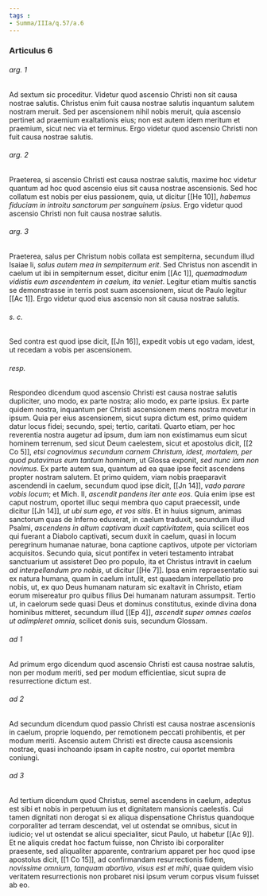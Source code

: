 ```yaml
---
tags : 
- Summa/IIIa/q.57/a.6
---
```


### Articulus 6

###### arg. 1
Ad sextum sic proceditur. Videtur quod ascensio Christi non sit causa nostrae salutis. Christus enim fuit causa nostrae salutis inquantum salutem nostram meruit. Sed per ascensionem nihil nobis meruit, quia ascensio pertinet ad praemium exaltationis eius; non est autem idem meritum et praemium, sicut nec via et terminus. Ergo videtur quod ascensio Christi non fuit causa nostrae salutis.

###### arg. 2
Praeterea, si ascensio Christi est causa nostrae salutis, maxime hoc videtur quantum ad hoc quod ascensio eius sit causa nostrae ascensionis. Sed hoc collatum est nobis per eius passionem, quia, ut dicitur [[He 10]], *habemus fiduciam in introitu sanctorum per sanguinem ipsius*. Ergo videtur quod ascensio Christi non fuit causa nostrae salutis.

###### arg. 3
Praeterea, salus per Christum nobis collata est sempiterna, secundum illud Isaiae li, *salus autem mea in sempiternum erit*. Sed Christus non ascendit in caelum ut ibi in sempiternum esset, dicitur enim [[Ac 1]], *quemadmodum vidistis eum ascendentem in caelum, ita veniet*. Legitur etiam multis sanctis se demonstrasse in terris post suam ascensionem, sicut de Paulo legitur [[Ac 1]]. Ergo videtur quod eius ascensio non sit causa nostrae salutis.

###### s. c.
Sed contra est quod ipse dicit, [[Jn 16]], expedit vobis ut ego vadam, idest, ut recedam a vobis per ascensionem.

###### resp.
Respondeo dicendum quod ascensio Christi est causa nostrae salutis dupliciter, uno modo, ex parte nostra; alio modo, ex parte ipsius. Ex parte quidem nostra, inquantum per Christi ascensionem mens nostra movetur in ipsum. Quia per eius ascensionem, sicut supra dictum est, primo quidem datur locus fidei; secundo, spei; tertio, caritati. Quarto etiam, per hoc reverentia nostra augetur ad ipsum, dum iam non existimamus eum sicut hominem terrenum, sed sicut Deum caelestem, sicut et apostolus dicit, [[2 Co 5]], *etsi cognovimus secundum carnem Christum, idest, mortalem, per quod putavimus eum tantum hominem*, ut Glossa exponit, *sed nunc iam non novimus*. Ex parte autem sua, quantum ad ea quae ipse fecit ascendens propter nostram salutem. Et primo quidem, viam nobis praeparavit ascendendi in caelum, secundum quod ipse dicit, [[Jn 14]], *vado parare vobis locum*; et Mich. II, *ascendit pandens iter ante eos*. Quia enim ipse est caput nostrum, oportet illuc sequi membra quo caput praecessit, unde dicitur [[Jn 14]], *ut ubi sum ego, et vos sitis*. Et in huius signum, animas sanctorum quas de Inferno eduxerat, in caelum traduxit, secundum illud Psalmi, *ascendens in altum captivam duxit captivitatem*, quia scilicet eos qui fuerant a Diabolo captivati, secum duxit in caelum, quasi in locum peregrinum humanae naturae, bona captione captivos, utpote per victoriam acquisitos. Secundo quia, sicut pontifex in veteri testamento intrabat sanctuarium ut assisteret Deo pro populo, ita et Christus intravit in caelum *ad interpellandum pro nobis*, ut dicitur [[He 7]]. Ipsa enim repraesentatio sui ex natura humana, quam in caelum intulit, est quaedam interpellatio pro nobis, ut, ex quo Deus humanam naturam sic exaltavit in Christo, etiam eorum misereatur pro quibus filius Dei humanam naturam assumpsit. Tertio ut, in caelorum sede quasi Deus et dominus constitutus, exinde divina dona hominibus mitteret, secundum illud [[Ep 4]], *ascendit super omnes caelos ut adimpleret omnia*, scilicet donis suis, secundum Glossam.

###### ad 1
Ad primum ergo dicendum quod ascensio Christi est causa nostrae salutis, non per modum meriti, sed per modum efficientiae, sicut supra de resurrectione dictum est.

###### ad 2
Ad secundum dicendum quod passio Christi est causa nostrae ascensionis in caelum, proprie loquendo, per remotionem peccati prohibentis, et per modum meriti. Ascensio autem Christi est directe causa ascensionis nostrae, quasi inchoando ipsam in capite nostro, cui oportet membra coniungi.

###### ad 3
Ad tertium dicendum quod Christus, semel ascendens in caelum, adeptus est sibi et nobis in perpetuum ius et dignitatem mansionis caelestis. Cui tamen dignitati non derogat si ex aliqua dispensatione Christus quandoque corporaliter ad terram descendat, vel ut ostendat se omnibus, sicut in iudicio; vel ut ostendat se alicui specialiter, sicut Paulo, ut habetur [[Ac 9]]. Et ne aliquis credat hoc factum fuisse, non Christo ibi corporaliter praesente, sed aliqualiter apparente, contrarium apparet per hoc quod ipse apostolus dicit, [[1 Co 15]], ad confirmandam resurrectionis fidem, *novissime omnium, tanquam abortivo, visus est et mihi*, quae quidem visio veritatem resurrectionis non probaret nisi ipsum verum corpus visum fuisset ab eo.

